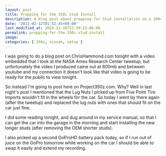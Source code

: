 ```yaml
---
layout: post
title: Prepping for the 350z Stud Install
description: A blog post about prepping for Stud installation on a 2004 Nissan 350z to better mount wheels.
date: '2011-02-12T01:52:45+00:00'
last_modified_at: 2024-11-16T22:59:22-06:00
permalink: prepping-for-the-350z-stud-install
image:
categories: [ 350z, nissan, setup ]
---
```

I was going to do a blog post on ChrisHammond.com tonight with a video embedded that I took at the NASA Ames Research Center tweetup, but unfortunately the video I produced came out at 800mb and between youtube and my connection it doesn't look like that video is going to be ready for the public to view tonight.

So instead I'm going to post here on Project350z.com. Why? Well in last night's post I mentioned that the Lug Nuts I picked up from Five Point Tire Imports wouldn't fit in the wheels for the car. So today I went by there again (after the tweetup) and replaced the lug nuts with ones that should fit on the car just fine.

I did some reading tonight, and dug around in my service manual, so that I can get the car into the garage in the morning and start installing the new longer studs (after removing the OEM shorter studs).

I also picked up a second GoProHD battery pack today, so if I run out of juice on the GoPro tomorrow while working on the car I should be able to swap it easily and extend my recording.






